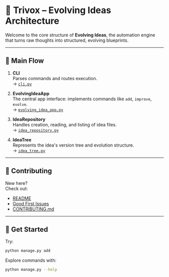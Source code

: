 # 🧠 Trivox – Evolving Ideas Architecture

Welcome to the core structure of **Evolving Ideas**, the automation engine that turns raw thoughts into structured, evolving blueprints.

---

## 🔁 Main Flow

1. **CLI**  
   Parses commands and routes execution.  
   → [`cli.py`](https://github.com/trivox-io/evolving-ideas/blob/main/cli.py)

2. **EvolvingIdeaApp**  
   The central app interface: implements commands like `add`, `improve`, `evolve`.  
   → [`evolving_idea_app.py`](https://github.com/trivox-io/evolving-ideas/blob/main/evolving_idea_app.py)

3. **IdeaRepository**  
   Handles creation, reading, and listing of idea files.  
   → [`idea_repository.py`](https://github.com/trivox-io/evolving-ideas/blob/main/idea_repository.py)

4. **IdeaTree**  
   Represents the idea's version tree and evolution structure.  
   → [`idea_tree.py`](https://github.com/trivox-io/evolving-ideas/blob/main/idea_tree.py)

---

## 👋 Contributing

New here?  
Check out:

- [README](readme)
- [Good First Issues](https://github.com/trivox-io/evolving-ideas/issues?q=is%3Aissue+is%3Aopen+label%3A%22good+first+issue%22)
- [CONTRIBUTING.md](https://github.com/trivox-io/evolving-ideas/blob/main/CONTRIBUTING.md)

---

## 🚀 Get Started

Try:

```bash
python manage.py add
```

Explore commands with:

```bash
python manage.py --help
```
